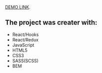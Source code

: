 [DEMO LINK](https://kostyasabada.github.io/memcrab/).

## The project was creater with:

- React/Hooks
- React/Redux
- JavaScript
- HTML5
- CSS3
- SASS(SCSS)
- BEM
